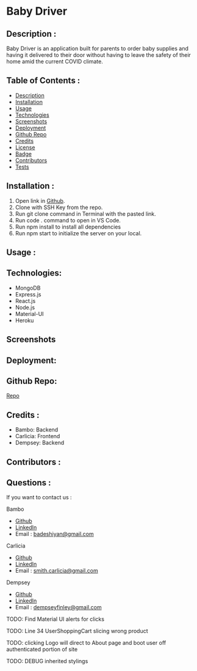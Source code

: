 # Baby Driver

## Description :

Baby Driver is an application built for parents to order baby supplies and having it delivered to their door without having to leave the safety of their home amid the current COVID climate.

## Table of Contents :
* [Description](#Description)
* [Installation](#Installation)
* [Usage](#Uuage)
* [Technologies](#Technologies)
* [Screenshots](#Screenshots)
* [Deployment](#Deployment)
* [Github Repo](#GithubRepo)
* [Credits](#Credits)
* [License](#License)
* [Badge](#Badge)
* [Contributors](#Contributors)
* [Tests](#Tests)

## Installation :
1. Open link in [Github](https://github.com/badeshiyan/project-3.git).
2. Clone with SSH Key from the repo.
3. Run git clone command in Terminal with the pasted link.
4. Run code . command to open in VS Code.
5. Run npm install to install all dependencies
6. Run npm start to initialize the server on your local.

## Usage :


## Technologies:
* MongoDB
* Express.js
* React.js
* Node.js
* Material-UI
* Heroku



## Screenshots



## Deployment:



## Github Repo:
[Repo](https://github.com/badeshiyan/project-3.git)


## Credits : 
* Bambo: Backend
* Carlicia: Frontend
* Dempsey: Backend

## Contributors :



## Questions :
 If you want to contact us :

 Bambo 
* [Github](https://github.com/badeshiyan)
* [LinkedIn](https://www.linkedin.com/in/badeshiyan/)
* Email : badeshiyan@gmail.com

Carlicia
* [Github](https://github.com/smith-carlicia)
* [LinkedIn](https://www.linkedin.com/in/carlicia-smith-613194b4/)
* Email : smith.carlicia@gmail.com

Dempsey 
* [Github](https://github.com/Dempsey496)
* [LinkedIn](https://www.linkedin.com/in/dempsey-finley-price-81ba651b3/)
* Email : dempseyfinley@gmail.com



<!-- TODO: edit route/ function for AdminHOME -->

TODO: Find Material UI alerts for clicks

TODO: Line 34 UserShoppingCart slicing wrong product

<!-- TODO: USER MODEL -->

TODO: clicking Logo will direct to About page and boot user off authenticated portion of site

<!-- TODO: ProductsController -->

<!-- TODO: Work on delete route/ FULL CRUD -->

<!-- TODO: Fix appbar color -->

<!-- TODO: navbar shouldnt be on login or signup pages -->

<!-- TODO: change userhome from a list to a table -->

<!-- TODO: delete function for AdminHOME -->

TODO: DEBUG inherited stylings

<!-- TODO: add checkout button on userhome -->

